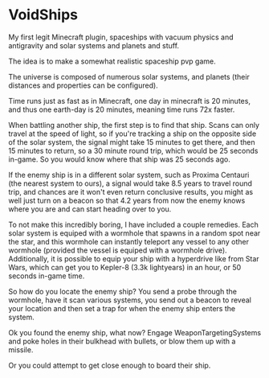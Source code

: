 # VoidShips
My first legit Minecraft plugin, spaceships with vacuum physics and antigravity and solar systems and planets and stuff.

The idea is to make a somewhat realistic spaceship pvp game.

The universe is composed of numerous solar systems, and planets (their distances and properties can be configured).

Time runs just as fast as in Minecraft, one day in minecraft is 20 minutes, and thus one earth-day is 20 minutes, meaning time runs 72x faster.

When battling another ship, the first step is to find that ship. Scans can only travel at the speed of light, so if you're tracking a ship on the opposite side of the solar system, the signal might take 15 minutes to get there, and then 15 minutes to return, so a 30 minute round trip, which would be 25 seconds in-game.
So you would know where that ship was 25 seconds ago.

If the enemy ship is in a different solar system, such as Proxima Centauri (the nearest system to ours), a signal would take 8.5 years to travel round trip, and chances are it won't even return conclusive results, you might as well just turn on a beacon so that 4.2 years from now the enemy knows where you are and can start heading over to you.

To not make this incredibly boring, I have included a couple remedies. Each solar system is equiped with a wormhole that spawns in a random spot near the star, and this wormhole can instantly teleport any vessel to any other wormhole (provided the vessel is equiped with a wormhole drive). Additionally, it is possible to equip your ship with a hyperdrive like from Star Wars, which can get you to Kepler-8 (3.3k lightyears) in an hour, or 50 seconds in-game time.

So how do you locate the enemy ship?
You send a probe through the wormhole, have it scan various systems, you send out a beacon to reveal your location and then set a trap for when the enemy ship enters the system.

Ok you found the enemy ship, what now?
Engage WeaponTargetingSystems and poke holes in their bulkhead with bullets, or blow them up with a missile.

Or you could attempt to get close enough to board their ship.
